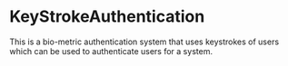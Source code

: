# KeyStrokeAuthentication
This is a bio-metric authentication system that uses keystrokes of users which can be used to authenticate users for a system.
